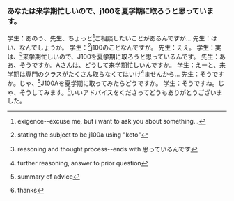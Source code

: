 ### あなたは来学期忙しいので、j100を夏学期に取ろうと思っています。
学生：あのう、先生、ちょっと[^1]ご相談したいことがあるんですが…
先生：はい、なんでしょうか。
学生：[^2]j100のことなんですが。
先生：ええ。
学生：実は、[^3]来学期忙しいので、J100を夏学期に取ろうと思っているんです。
先生：ああ、そうですか。Aさんは、どうして来学期忙しいんですか。
学生：えーと、来学期は専門のクラスがたくさん取らなくてはいけ[^4]ませんから…
先生：そうですか。じゃ、[^5]J100Aを夏学期に取ってみたらどうですか。
学生：そうですね。じゃ、そうしてみます。[^6]いいアドバイスをくださってどうもありがとうございました。


[^1]: exigence--excuse me, but i want to ask you about something...

[^2]: stating the subject to be j100a using "koto"

[^3]: reasoning and thought process--ends with 思っているんです

[^4]: further reasoning, answer to prior question

[^5]: summary of advice

[^6]: thanks
	
